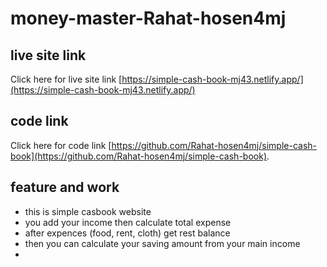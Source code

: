 # money-master-Rahat-hosen4mj
## live site link
Click here for live site link [https://simple-cash-book-mj43.netlify.app/](https://simple-cash-book-mj43.netlify.app/)

## code link
Click here for code link [https://github.com/Rahat-hosen4mj/simple-cash-book](https://github.com/Rahat-hosen4mj/simple-cash-book).


## feature and work
* this is simple casbook website
* you add your income then calculate total expense
* after expences (food, rent, cloth) get rest balance
* then you can calculate your saving amount from your main income
* 